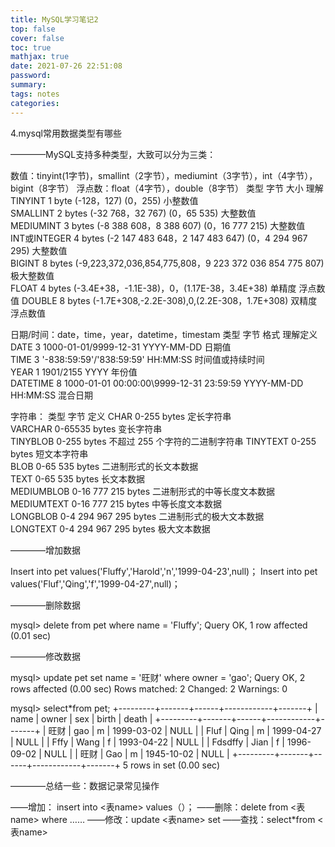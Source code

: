 ```yaml
---
title: MySQL学习笔记2
top: false
cover: false
toc: true
mathjax: true
date: 2021-07-26 22:51:08
password:
summary:
tags: notes
categories:
---
```

4.mysql常用数据类型有哪些

————MySQL支持多种类型，大致可以分为三类：

数值：tinyint(1字节)，smallint（2字节），mediumint（3字节），int（4字节），bigint（8字节）
浮点数：float（4字节），double（8字节）
类型                              字节                                   大小                                                  理解
TINYINT    	    1 byte 	             (-128，127)            (0，255)                                      小整数值    
SMALLINT          2 bytes	(-32 768，32 767)        	(0，65 535)                               大整数值    
MEDIUMINT       3 bytes	(-8 388 608，8 388 607)      (0，16 777 215)                  大整数值    
INT或INTEGER   4 bytes	(-2 147 483 648，2 147 483 647) (0，4 294 967 295)    大整数值    
BIGINT     	    8 bytes	(-9,223,372,036,854,775,808，9 223 372 036 854 775 807) 极大整数值  
FLOAT      	    4 bytes	(-3.4E+38，-1.1E-38)，0，(1.17E-38，3.4E+38)      单精度 浮点数值
DOUBLE     	    8 bytes	(-1.7E+308,-2.2E-308),0,(2.2E-308，1.7E+308)	       双精度 浮点数值
                                                                                                                
日期/时间：date，time，year，datetime，timestam
类型            字节               格式                                                      理解定义
DATE            3  1000-01-01/9999-12-31     YYYY-MM-DD            日期值     
TIME            3  '-838:59:59'/'838:59:59'  HH:MM:SS             时间值或持续时间  
YEAR           1   1901/2155                YYYY                                    年份值     
DATETIME   8   1000-01-01 00:00:00\9999-12-31 23:59:59   YYYY-MM-DD HH:MM:SS 混合日期

字符串：
  类型                           字节                                                       定义
  CHAR      	        0-255 bytes          	                               定长字符串             
  VARCHAR   	        0-65535 bytes        	                        变长字符串             
  TINYBLOB  	        0-255 bytes                          	不超过 255 个字符的二进制字符串
  TINYTEXT  	        0-255 bytes                                    	短文本字符串            
  BLOB      	        0-65 535 bytes                            二进制形式的长文本数据       
  TEXT      	        0-65 535 bytes       	                        长文本数据             
  MEDIUMBLOB	0-16 777 215 bytes   	           二进制形式的中等长度文本数据    
  MEDIUMTEXT	0-16 777 215 bytes            	            中等长度文本数据          
  LONGBLOB  	0-4 294 967 295 bytes	             二进制形式的极大文本数据      
  LONGTEXT    	0-4 294 967 295 bytes                         极大文本数据            

————增加数据

Insert into pet values('Fluffy','Harold','n','1999-04-23',null)；
Insert into pet values('Fluf','Qing','f','1999-04-27',null)；

————删除数据

mysql> delete from pet where name = 'Fluffy';
Query OK, 1 row affected (0.01 sec)

————修改数据

mysql> update pet set name = '旺财' where owner = 'gao';
Query OK, 2 rows affected (0.00 sec)
Rows matched: 2  Changed: 2  Warnings: 0

mysql> select*from pet;
+---------+-------+------+------------+-------+
| name    | owner    | sex  | birth            | death |
+---------+-------+------+------------+-------+
| 旺财      | gao       | m     | 1999-03-02 | NULL  |
| Fluf       | Qing      | m     | 1999-04-27 | NULL  |
| Fffy       | Wang     | f      | 1993-04-22 | NULL  |
| Fdsdffy | Jian       | f       | 1996-09-02 | NULL  |
| 旺财      | Gao       | m    | 1945-10-02 | NULL  |
+---------+-------+------+------------+-------+
5 rows in set (0.00 sec)

————总结一些：数据记录常见操作

——增加： insert into <表name>  values（）；
——删除：delete from <表name> where ……
——修改：update <表name> set 
——查找：select*from <表name>

